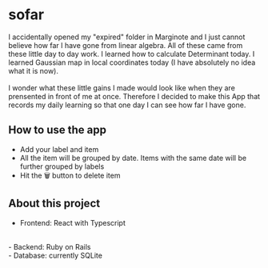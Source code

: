 # sofar
I accidentally opened my "expired" folder in Marginote and I just cannot believe how far I have gone from linear algebra. All of these came from these little day to day work. I learned how to calculate Determinant  today. I learned Gaussian map in local coordinates today (I have absolutely no idea what it is now).
<br><br>
I wonder what these little gains I made would look like when they are prensented in front of me at once. Therefore I decided to make this App that records my daily learning so that one day I can see how far I have gone.
<br>
## How to use the app
- Add your label and item
- All the item will be grouped by date. Items with the same date will be further grouped by labels
- Hit the 🗑️ button to delete item

## About this project
- Frontend: React with Typescript
<br>
- Backend: Ruby on Rails 
<br>
- Database: currently SQLite
